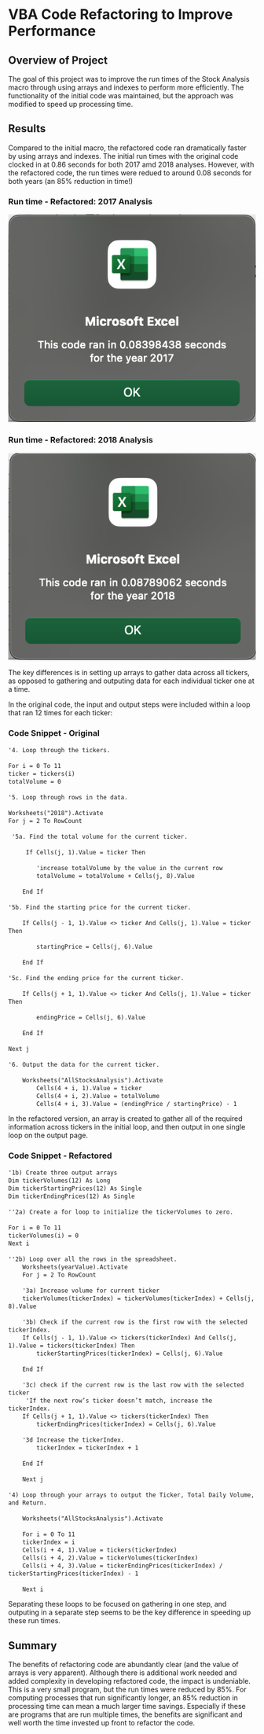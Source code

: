 # VBA Code Refactoring to Improve Performance

## Overview of Project

The goal of this project was to improve the run times of the Stock Analysis macro through using arrays and indexes to perform more efficiently.  The functionality of the initial code was maintained, but the approach was modified to speed up processing time.  

## Results

Compared to the initial macro, the refactored code ran dramatically faster by using arrays and indexes.  The initial run times with the original code clocked in at 0.86 seconds for both 2017 amd 2018 analyses.  However, with the refactored code, the run times were redued to around 0.08 seconds for both years (an 85% reduction in time!)

### Run time - Refactored: 2017 Analysis
![VBA_Challenge_2017](VBA_Challenge_2017.png)

### Run time - Refactored: 2018 Analysis
![VBA_Challenge_2018](VBA_Challenge_2018.png)

The key differences is in setting up arrays to gather data across all tickers, as opposed to gathering and outputing data for each individual ticker one at a time.  

In the original code, the input and output steps were included within a loop that ran 12 times for each ticker:

### Code Snippet - Original

    '4. Loop through the tickers.

    For i = 0 To 11
    ticker = tickers(i)
    totalVolume = 0

    '5. Loop through rows in the data.

    Worksheets("2018").Activate
    For j = 2 To RowCount
    
     '5a. Find the total volume for the current ticker.
    
         If Cells(j, 1).Value = ticker Then
        
            'increase totalVolume by the value in the current row
            totalVolume = totalVolume + Cells(j, 8).Value
            
        End If
        
    '5b. Find the starting price for the current ticker.
        
        If Cells(j - 1, 1).Value <> ticker And Cells(j, 1).Value = ticker Then
        
            startingPrice = Cells(j, 6).Value
            
        End If
        
    '5c. Find the ending price for the current ticker.
        
        If Cells(j + 1, 1).Value <> ticker And Cells(j, 1).Value = ticker Then
        
            endingPrice = Cells(j, 6).Value
        
        End If
        
    Next j
        
    '6. Output the data for the current ticker.

        Worksheets("AllStocksAnalysis").Activate
            Cells(4 + i, 1).Value = ticker
            Cells(4 + i, 2).Value = totalVolume
            Cells(4 + i, 3).Value = (endingPrice / startingPrice) - 1

In the refactored version, an array is created to gather all of the required information across tickers in the initial loop, and then output in one single loop on the output page.

### Code Snippet - Refactored


    '1b) Create three output arrays
    Dim tickerVolumes(12) As Long
    Dim tickerStartingPrices(12) As Single
    Dim tickerEndingPrices(12) As Single
        
    ''2a) Create a for loop to initialize the tickerVolumes to zero.
   
    For i = 0 To 11
    tickerVolumes(i) = 0
    Next i
 
    ''2b) Loop over all the rows in the spreadsheet.
        Worksheets(yearValue).Activate
        For j = 2 To RowCount
    
        '3a) Increase volume for current ticker
        tickerVolumes(tickerIndex) = tickerVolumes(tickerIndex) + Cells(j, 8).Value
        
        '3b) Check if the current row is the first row with the selected tickerIndex.
        If Cells(j - 1, 1).Value <> tickers(tickerIndex) And Cells(j, 1).Value = tickers(tickerIndex) Then
            tickerStartingPrices(tickerIndex) = Cells(j, 6).Value
            
        End If
        
        '3c) check if the current row is the last row with the selected ticker
         'If the next row’s ticker doesn’t match, increase the tickerIndex.
        If Cells(j + 1, 1).Value <> tickers(tickerIndex) Then
            tickerEndingPrices(tickerIndex) = Cells(j, 6).Value
   
        '3d Increase the tickerIndex.
            tickerIndex = tickerIndex + 1

        End If
        
        Next j
    
    '4) Loop through your arrays to output the Ticker, Total Daily Volume, and Return.
        
        Worksheets("AllStocksAnalysis").Activate
        
        For i = 0 To 11
        tickerIndex = i
        Cells(i + 4, 1).Value = tickers(tickerIndex)
        Cells(i + 4, 2).Value = tickerVolumes(tickerIndex)
        Cells(i + 4, 3).Value = tickerEndingPrices(tickerIndex) / tickerStartingPrices(tickerIndex) - 1
        
        Next i

Separating these loops to be focused on gathering in one step, and outputing in a separate step seems to be the key difference in speeding up these run times.  

## Summary
The benefits of refactoring code are abundantly clear (and the value of arrays is very apparent).  Although there is additional work needed and added complexity in developing refactored code, the impact is undeniable.  This is a very small program, but the run times were reduced by 85%.  For computing processes that run significantly longer, an 85% reduction in processing time can mean a much larger time savings.  Especially if these are programs that are run multiple times, the benefits are significant and well worth the time invested up front to refactor the code.  

